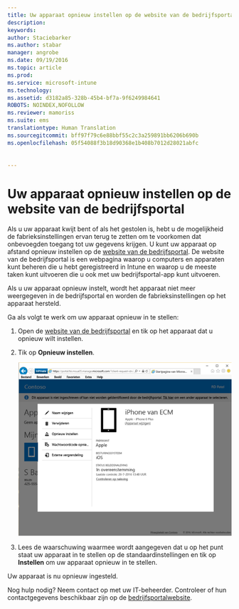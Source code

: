 ```yaml
---
title: Uw apparaat opnieuw instellen op de website van de bedrijfsportal | Microsoft Intune
description: 
keywords: 
author: Staciebarker
ms.author: stabar
manager: angrobe
ms.date: 09/19/2016
ms.topic: article
ms.prod: 
ms.service: microsoft-intune
ms.technology: 
ms.assetid: d3182a85-328b-45b4-bf7a-9f6249984641
ROBOTS: NOINDEX,NOFOLLOW
ms.reviewer: mamoriss
ms.suite: ems
translationtype: Human Translation
ms.sourcegitcommit: bff97f79c6e88bbf55c2c3a259891bb6206b690b
ms.openlocfilehash: 05f54088f3b18d90368e1b408b7012d28021abfc


---
```



# Uw apparaat opnieuw instellen op de website van de bedrijfsportal

Als u uw apparaat kwijt bent of als het gestolen is, hebt u de mogelijkheid de fabrieksinstellingen ervan terug te zetten om te voorkomen dat onbevoegden toegang tot uw gegevens krijgen. U kunt uw apparaat op afstand opnieuw instellen op de [website van de bedrijfsportal](http://portal.manage.microsoft.com). De website van de bedrijfsportal is een webpagina waarop u computers en apparaten kunt beheren die u hebt geregistreerd in Intune en waarop u de meeste taken kunt uitvoeren die u ook met uw bedrijfsportal-app kunt uitvoeren.

Als u uw apparaat opnieuw instelt, wordt het apparaat niet meer weergegeven in de bedrijfsportal en worden de fabrieksinstellingen op het apparaat hersteld.

Ga als volgt te werk om uw apparaat opnieuw in te stellen:

1.  Open de [website van de bedrijfsportal](http://portal.manage.microsoft.com) en tik op het apparaat dat u opnieuw wilt instellen.

2.  Tik op **Opnieuw instellen**.

    ![reset-device-option-on-company-portal-website](./media//iwp-screen-with-all-options.png)

3. Lees de waarschuwing waarmee wordt aangegeven dat u op het punt staat uw apparaat in te stellen op de standaardinstellingen en tik op **Instellen** om uw apparaat opnieuw in te stellen.

Uw apparaat is nu opnieuw ingesteld.

Nog hulp nodig? Neem contact op met uw IT-beheerder. Controleer of hun contactgegevens beschikbaar zijn op de [bedrijfsportalwebsite](http://portal.manage.microsoft.com).





<!--HONumber=Sep16_HO3-->


